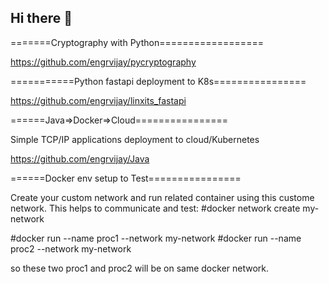 ## Hi there 👋

<!--
**engrvijay/engrvijay** is a ✨ _special_ ✨ repository because its `README.md` (this file) appears on your GitHub profile.

Here are some ideas to get you started:

- 🔭 I’m currently working on ...
- 🌱 I’m currently learning ...
- 👯 I’m looking to collaborate on ...
- 🤔 I’m looking for help with ...
- 💬 Ask me about ...
- 📫 How to reach me: ...
- 😄 Pronouns: ...
- ⚡ Fun fact: ...
-->
=======Cryptography with Python==================

https://github.com/engrvijay/pycryptography

===========Python fastapi deployment to K8s================

https://github.com/engrvijay/linxits_fastapi

======Java=>Docker=>Cloud================

Simple TCP/IP applications deployment to cloud/Kubernetes

https://github.com/engrvijay/Java

======Docker env setup to Test================

Create your custom network and run related container using this custome network. This helps to communicate and test:
#docker network create my-network

#docker run --name proc1 --network my-network
#docker run --name proc2 --network my-network

so these two proc1 and proc2 will be on same docker network.







